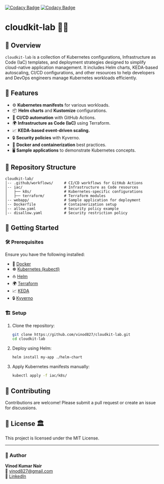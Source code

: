 
[![Codacy Badge](https://api.codacy.com/project/badge/Grade/d6a38ef88cf741f6a350e1fedf59311c)](https://app.codacy.com/gh/vinod827/cloudkit-lab?utm_source=github.com&utm_medium=referral&utm_content=vinod827/cloudkit-lab&utm_campaign=Badge_Grade_Settings)
[![Codacy Badge](https://api.codacy.com/project/badge/Grade/665c8926c3374c3bb8c19f6932e5eee2)](https://app.codacy.com/gh/vinod827/cloudkit-lab?utm_source=github.com&utm_medium=referral&utm_content=vinod827/cloudkit-lab&utm_campaign=Badge_Grade_Settings)

# cloudkit-lab 🐳🚀 

## 🚀 Overview
`cloudkit-lab` is a collection of Kubernetes configurations, Infrastructure as Code (IaC) templates, and deployment strategies designed to simplify cloud-native application management. It includes Helm charts, KEDA-based autoscaling, CI/CD configurations, and other resources to help developers and DevOps engineers manage Kubernetes workloads efficiently.

## 📌 Features  
- ⚙️ **Kubernetes manifests** for various workloads.  
- 📦 **Helm charts** and **Kustomize** configurations.  
- 🔄 **CI/CD automation** with GitHub Actions.  
- 🌍 **Infrastructure as Code (IaC)** using Terraform.  
- 📈 **KEDA-based event-driven scaling.**  
- 🔒 **Security policies** with Kyverno.  
- 🐳 **Docker and containerization** best practices.  
- 🖥️ **Sample applications** to demonstrate Kubernetes concepts.

## 📁 Repository Structure
```plaintext
cloudkit-lab/
│-- .github/workflows/     # CI/CD workflows for GitHub Actions
│-- iac/                   # Infrastructure as Code resources
│   ├── k8s/               # Kubernetes-specific configurations
│   ├── terraform/         # Terraform modules
│-- webapp/                # Sample application for deployment
│-- Dockerfile             # Containerization setup
│-- allow.yaml             # Security policy example
│-- disallow.yaml          # Security restriction policy
```

## 🚀 Getting Started
### 🛠 Prerequisites
Ensure you have the following installed:  
- 🐳 [Docker](https://www.docker.com/)  
- ☸️ [Kubernetes (kubectl)](https://kubernetes.io/docs/tasks/tools/)  
- ⛵ [Helm](https://helm.sh/)  
- 🌍 [Terraform](https://www.terraform.io/)  
- 📈 [KEDA](https://keda.sh/)  
- 🔒 [Kyverno](https://kyverno.io/)

### 🏗 Setup 
1. Clone the repository:
   ```sh
   git clone https://github.com/vinod827/cloudkit-lab.git
   cd cloudkit-lab
   ```
2. Deploy using Helm:
   ```sh
   helm install my-app ./helm-chart
   ```
3. Apply Kubernetes manifests manually:
   ```sh
   kubectl apply -f iac/k8s/
   ```

## 🤝 Contributing
Contributions are welcome! Please submit a pull request or create an issue for discussions.

## 📜 License 🏛️
This project is licensed under the MIT License.

---

### 👤 Author
**Vinod Kumar Nair**  
📧 vinod827@gmail.com  
📍 [LinkedIn](https://www.linkedin.com/in/vinod827/)  

